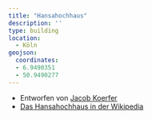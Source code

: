 ```yaml
---
title: "Hansahochhaus"
description: ''
type: building
location:
  - Köln
geojson:
  coordinates:
  - 6.9490351
  - 50.9490277
---
```


* Entworfen von [Jacob Koerfer](/tags/Jacob-Koerfer)
* [Das Hansahochhaus in der Wikipedia](https://de.wikipedia.org/wiki/Hansahochhaus)
